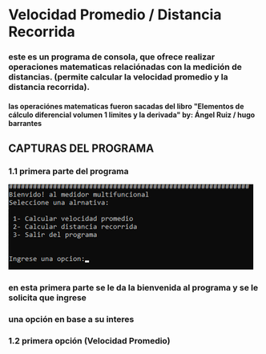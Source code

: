 # Velocidad Promedio / Distancia Recorrida

### este es un programa de consola, que ofrece realizar operaciones matematicas relaciónadas con la medición de distancias. (permite calcular la velocidad promedio y la distancia recorrida).

#### las operaciónes matematicas fueron sacadas del libro "Elementos de cálculo diferencial volumen 1 limites y la derivada" by: Ángel Ruiz / hugo barrantes

## CAPTURAS DEL PROGRAMA

### 1.1 primera parte del programa 
![PrimerBucle](capturas/primerbucle.png)

### en esta primera parte se le da la bienvenida al programa y se le solicita que ingrese
### una opción en base a su interes

### 1.2 primera opción (Velocidad Promedio)



